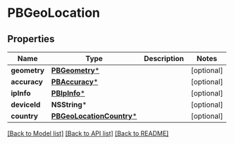 # PBGeoLocation

## Properties
Name | Type | Description | Notes
------------ | ------------- | ------------- | -------------
**geometry** | [**PBGeometry***](PBGeometry.md) |  | [optional] 
**accuracy** | [**PBAccuracy***](PBAccuracy.md) |  | [optional] 
**ipInfo** | [**PBIpInfo***](PBIpInfo.md) |  | [optional] 
**deviceId** | **NSString*** |  | [optional] 
**country** | [**PBGeoLocationCountry***](PBGeoLocationCountry.md) |  | [optional] 

[[Back to Model list]](../README.md#documentation-for-models) [[Back to API list]](../README.md#documentation-for-api-endpoints) [[Back to README]](../README.md)


